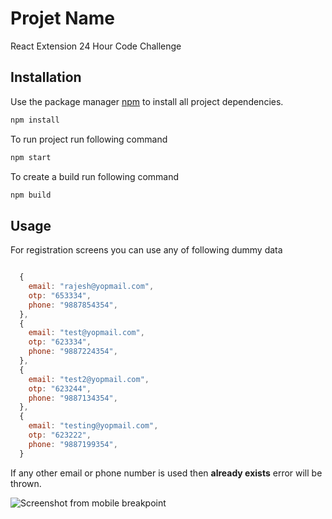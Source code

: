 # Projet Name

React Extension
24 Hour Code Challenge

## Installation

Use the package manager [npm](https://docs.npmjs.com/cli/v8/commands/npm-install) to install all project dependencies.

```bash
npm install
```
To run project run following command
```bash
npm start
```

To create a build run following command
```bash
npm build
```
## Usage

For registration screens you can use any of following dummy data

```javascript

  {
    email: "rajesh@yopmail.com",
    otp: "653334",
    phone: "9887854354",
  },
  {
    email: "test@yopmail.com",
    otp: "623334",
    phone: "9887224354",
  },
  {
    email: "test2@yopmail.com",
    otp: "623244",
    phone: "9887134354",
  },
  {
    email: "testing@yopmail.com",
    otp: "623222",
    phone: "9887199354",
  }
```
If any other email or phone number is used then **already exists** error will be thrown.

![Screenshot from mobile breakpoint](../Screenshot.png)